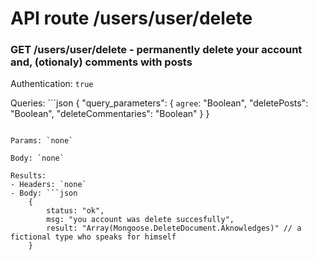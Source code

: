 # API route /users/user/delete

### GET /users/user/delete - permanently delete your account and, (otionaly) comments with posts 

Authentication: `true`

Queries: ```json
{
	"query_parameters": {
		`agree`: "Boolean",
		"deletePosts": "Boolean",
		"deleteCommentaries": "Boolean"
	}
}
```

Params: `none`

Body: `none`

Results: 
- Headers: `none`
- Body: ```json
	{
		status: "ok", 
		msg: "you account was delete succesfully", 
		result: "Array(Mongoose.DeleteDocument.Aknowledges)" // a fictional type who speaks for himself
	}
```